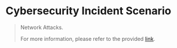 # Cybersecurity Incident Scenario
> Network Attacks.
> 
> For more information, please refer to the provided [link](https://www.coursera.org/learn/networks-and-network-security?specialization=google-cybersecurity).
